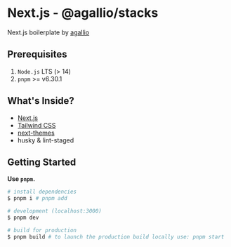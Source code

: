 # Next.js - @agallio/stacks

Next.js boilerplate by [agallio](https://github.com/agallio)

## Prerequisites

1. `Node.js` LTS (> 14)
2. `pnpm` >= v6.30.1

## What's Inside?

- [Next.js](https://github.com/vercel/next.js/)
- [Tailwind CSS](https://tailwindcss.com/)
- [next-themes](https://www.npmjs.com/package/next-themes)
- husky & lint-staged

## Getting Started

**Use `pnpm`.**

```bash
# install dependencies
$ pnpm i # pnpm add

# development (localhost:3000)
$ pnpm dev

# build for production
$ pnpm build # to launch the production build locally use: pnpm start
```
